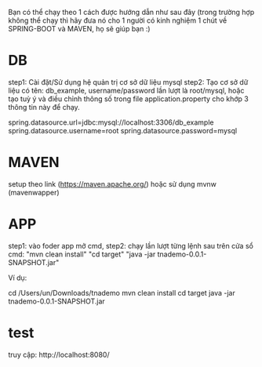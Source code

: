 Bạn có thể chạy theo 1 cách được hướng dẫn như sau đây 
(trong trường hợp không thể chạy thì hãy đưa nó cho 1 người có kinh nghiệm 1 chút về SPRING-BOOT và MAVEN, họ sẽ giúp bạn :)

# DB
step1: Cài đặt/Sử dụng hệ quản trị cơ sở dữ liệu mysql
step2: Tạo cơ sở dữ liệu có tên: db_example, username/password lần lượt là root/mysql, hoặc tạo tuỳ ý và điều chỉnh thông số trong file application.property cho khớp 3 thông tin này để chạy.

spring.datasource.url=jdbc:mysql://localhost:3306/db_example
spring.datasource.username=root
spring.datasource.password=mysql

# MAVEN
setup theo link (https://maven.apache.org/) hoặc sử dụng mvnw (mavenwapper) 

# APP
step1: vào foder app mở cmd,
step2: chạy lần lượt từng lệnh sau trên cửa sổ cmd:
"mvn clean install"
"cd target"
"java -jar tnademo-0.0.1-SNAPSHOT.jar"

Ví dụ:

cd /Users/un/Downloads/tnademo 
mvn clean install
cd target
java -jar tnademo-0.0.1-SNAPSHOT.jar

# test
truy cập: 
http://localhost:8080/

